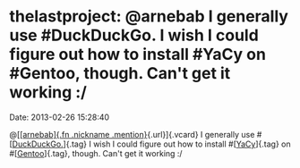 thelastproject: \@arnebab I generally use \#DuckDuckGo. I wish I could figure out how to install \#YaCy on \#Gentoo, though. Can\'t get it working :/
=====================================================================================================================================================

Date: 2013-02-26 15:28:40

@[[[arnebab]{.fn .nickname
.mention}](http://identi.ca/user/68146 "Arne Babenhauserheide"){.url}]{.vcard}
I generally use \#[[DuckDuckGo.](http://identi.ca/tag/duckduckgo)]{.tag}
I wish I could figure out how to install
\#[[YaCy](http://identi.ca/tag/yacy)]{.tag} on
\#[[Gentoo](http://identi.ca/tag/gentoo)]{.tag}, though. Can\'t get it
working :/
